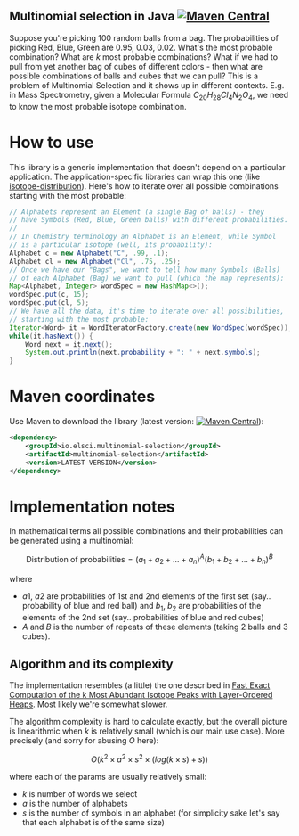Multinomial selection in Java [![Maven Central](https://maven-badges.herokuapp.com/maven-central/io.elsci.multinomial-selection/multinomial-selection/badge.svg)](https://central.sonatype.com/artifact/io.elsci.multinomial-selection/multinomial-selection/)
---

Suppose you're picking 100 random balls from a bag. The probabilities of picking Red, Blue, Green are 0.95, 0.03, 0.02. What's the most probable combination? What are _k_ most probable combinations? What if we had to pull from yet another bag of cubes of different colors - then what are possible combinations of balls and cubes that we can pull? This is a problem of Multinomial Selection and it shows up in different contexts. E.g. in Mass Spectrometry, given a Molecular Formula $C_{20}H_{28}Cl_4N_2O_4$, we need to know the most probable isotope combination.

# How to use

This library is a generic implementation that doesn't depend on a particular application. The application-specific libraries can wrap this one (like [isotope-distribution](https://github.com/elsci-io/isotope-distribution)). Here's how to iterate over all possible combinations starting with the most probable:

```java
// Alphabets represent an Element (a single Bag of balls) - they
// have Symbols (Red, Blue, Green balls) with different probabilities.
//
// In Chemistry terminology an Alphabet is an Element, while Symbol
// is a particular isotope (well, its probability): 
Alphabet c = new Alphabet("C", .99, .1);
Alphabet cl = new Alphabet("Cl", .75, .25);
// Once we have our "Bags", we want to tell how many Symbols (Balls)
// of each Alphabet (Bag) we want to pull (which the map represents):  
Map<Alphabet, Integer> wordSpec = new HashMap<>();
wordSpec.put(c, 15);
wordSpec.put(cl, 5);
// We have all the data, it's time to iterate over all possibilities,
// starting with the most probable:
Iterator<Word> it = WordIteratorFactory.create(new WordSpec(wordSpec));
while(it.hasNext()) {
    Word next = it.next();
    System.out.println(next.probability + ": " + next.symbols);
}
```

# Maven coordinates

Use Maven to download the library (latest version: [![Maven Central](https://maven-badges.herokuapp.com/maven-central/io.elsci.multinomial-selection/multinomial-selection/badge.svg)](https://central.sonatype.com/artifact/io.elsci.multinomial-selection/multinomial-selection/)):

```xml
<dependency>
    <groupId>io.elsci.multinomial-selection</groupId>
    <artifactId>multinomial-selection</artifactId>
    <version>LATEST VERSION</version>
</dependency>
```

# Implementation notes

In mathematical terms all possible combinations and their probabilities can be generated using a multinomial:

$$
\text{Distribution of probabilities}=(a_{1}+a_{2}+...+a_{n})^A (b_{1}+b_{2}+...+b_{n})^B
$$

where
* $a1$, $a2$ are probabilities of 1st and 2nd elements of the first set (say.. probability of blue and red ball) and $b_1$, $b_2$ are probabilities of the elements of the 2nd set (say.. probabilities of blue and red cubes)
* $A$ and $B$ is the number of repeats of these elements (taking 2 balls and 3 cubes).

## Algorithm and its complexity

The implementation resembles (a little) the one described in [Fast Exact Computation of the k Most Abundant Isotope Peaks with Layer-Ordered Heaps](https://pubs.acs.org/doi/10.1021/acs.analchem.0c01670#). Most likely we're somewhat slower.

The algorithm complexity is hard to calculate exactly, but the overall picture is linearithmic when $k$ is relatively small (which is our main use case). More precisely (and sorry for abusing $O$ here):

$$
O(k^2 \times a^2 \times s^2 \times (log(k \times s) + s))
$$

where each of the params are usually relatively small:
* $k$ is number of words we select
* $a$ is the number of alphabets
* $s$ is the number of symbols in an alphabet (for simplicity sake let's say that each alphabet is of the same size)